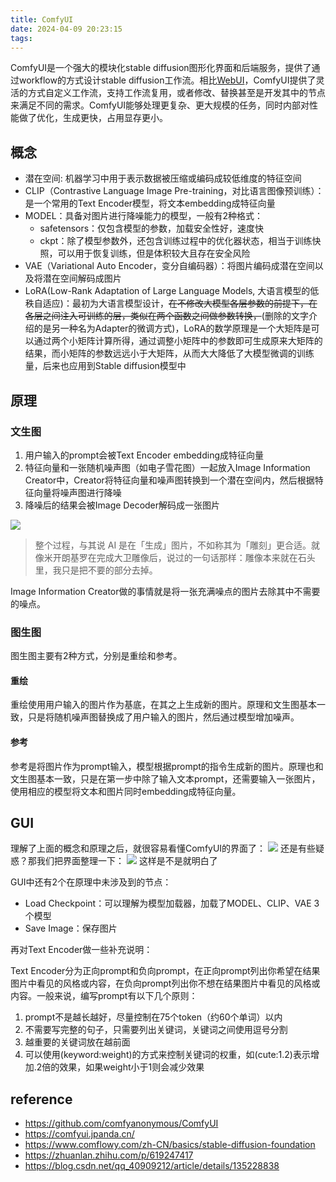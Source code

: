 ```yaml
---
title: ComfyUI
date: 2024-04-09 20:23:15
tags:
---
```

ComfyUI是一个强大的模块化stable diffusion图形化界面和后端服务，提供了通过workflow的方式设计stable diffusion工作流。相比[WebUI](https://github.com/AUTOMATIC1111/stable-diffusion-webui)，ComfyUI提供了灵活的方式自定义工作流，支持工作流复用，或者修改、替换甚至是开发其中的节点来满足不同的需求。ComfyUI能够处理更复杂、更大规模的任务，同时内部对性能做了优化，生成更快，占用显存更小。

## 概念

+ 潜在空间: 机器学习中用于表示数据被压缩或编码成较低维度的特征空间
+ CLIP（Contrastive Language Image Pre-training，对比语言图像预训练）：是一个常用的Text Encoder模型，将文本embedding成特征向量
+ MODEL：具备对图片进行降噪能力的模型，一般有2种格式：
  + safetensors：仅包含模型的参数，加载安全性好，速度快
  + ckpt：除了模型参数外，还包含训练过程中的优化器状态，相当于训练快照，可以用于恢复训练，但是体积较大且存在安全风险
+ VAE（Variational Auto Encoder，变分自编码器）：将图片编码成潜在空间以及将潜在空间解码成图片
+ LoRA(Low-Rank Adaptation of Large Language Models, 大语言模型的低秩自适应)：最初为大语言模型设计，<s>在不修改大模型各层参数的前提下，在各层之间注入可训练的层，类似在两个函数之间做参数转换，</s>(删除的文字介绍的是另一种名为Adapter的微调方式)，LoRA的数学原理是一个大矩阵是可以通过两个小矩阵计算所得，通过调整小矩阵中的参数即可生成原来大矩阵的结果，而小矩阵的参数远远小于大矩阵，从而大大降低了大模型微调的训练量，后来也应用到Stable diffusion模型中

## 原理

### 文生图

1. 用户输入的prompt会被Text Encoder embedding成特征向量
2. 特征向量和一张随机噪声图（如电子雪花图）一起放入Image Information Creator中，Creator将特征向量和噪声图转换到一个潜在空间内，然后根据特征向量将噪声图进行降噪
3. 降噪后的结果会被Image Decoder解码成一张图片

![](image.png)

> 整个过程，与其说 AI 是在「生成」图片，不如称其为「雕刻」更合适。就像米开朗基罗在完成大卫雕像后，说过的一句话那样：雕像本来就在石头里，我只是把不要的部分去掉。

Image Information Creator做的事情就是将一张充满噪点的图片去除其中不需要的噪点。

### 图生图

图生图主要有2种方式，分别是重绘和参考。

#### 重绘

重绘使用用户输入的图片作为基底，在其之上生成新的图片。原理和文生图基本一致，只是将随机噪声图替换成了用户输入的图片，然后通过模型增加噪声。

#### 参考

参考是将图片作为prompt输入，模型根据prompt的指令生成新的图片。原理也和文生图基本一致，只是在第一步中除了输入文本prompt，还需要输入一张图片，使用相应的模型将文本和图片同时embedding成特征向量。

## GUI

理解了上面的概念和原理之后，就很容易看懂ComfyUI的界面了：
![](image-1.png)
还是有些疑惑？那我们把界面整理一下：
![](image-3.png)
这样是不是就明白了

GUI中还有2个在原理中未涉及到的节点：
+ Load Checkpoint：可以理解为模型加载器，加载了MODEL、CLIP、VAE 3个模型
+ Save Image：保存图片

再对Text Encoder做一些补充说明：

Text Encoder分为正向prompt和负向prompt，在正向prompt列出你希望在结果图片中看见的风格或内容，在负向prompt列出你不想在结果图片中看见的风格或内容。一般来说，编写prompt有以下几个原则：
1. prompt不是越长越好，尽量控制在75个token（约60个单词）以内
2. 不需要写完整的句子，只需要列出关键词，关键词之间使用逗号分割
3. 越重要的关键词放在越前面
4. 可以使用(keyword:weight)的方式来控制关键词的权重，如(cute:1.2)表示增加.2倍的效果，如果weight小于1则会减少效果

## reference
+ https://github.com/comfyanonymous/ComfyUI
+ https://comfyui.jpanda.cn/
+ https://www.comflowy.com/zh-CN/basics/stable-diffusion-foundation
+ https://zhuanlan.zhihu.com/p/619247417
+ https://blog.csdn.net/qq_40909212/article/details/135228838
